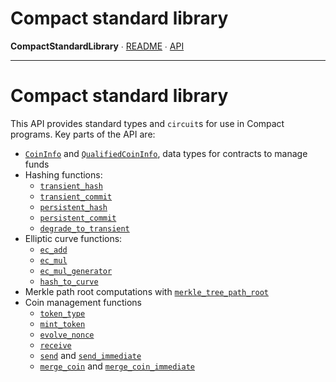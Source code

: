 # Compact standard library

**CompactStandardLibrary** ∙ [README](README.md) ∙ [API](exports.md)

***

# Compact standard library

This API provides standard types and `circuit`s for use in Compact programs.
Key parts of the API are:

- [`CoinInfo`](exports.md#coininfo) and
  [`QualifiedCoinInfo`](exports.md#qualifiedcoininfo), data types for contracts
  to manage funds
- Hashing functions:
  - [`transient_hash`](exports.md#transient_hash)
  - [`transient_commit`](exports.md#transient_commit)
  - [`persistent_hash`](exports.md#persistent_hash)
  - [`persistent_commit`](exports.md#persistent_commit)
  - [`degrade_to_transient`](exports.md#degrade_to_transient)
- Elliptic curve functions:
  - [`ec_add`](exports.md#ec_add)
  - [`ec_mul`](exports.md#ec_mul)
  - [`ec_mul_generator`](exports.md#ec_mul_generator)
  - [`hash_to_curve`](exports.md#hash_to_curve)
- Merkle path root computations with [`merkle_tree_path_root`](exports.md#merkle_tree_path_root)
- Coin management functions
  - [`token_type`](exports.md#token_type)
  - [`mint_token`](exports.md#mint_token)
  - [`evolve_nonce`](exports.md#evolve_nonce)
  - [`receive`](exports.md#receive)
  - [`send`](exports.md#send) and [`send_immediate`](exports.md#send_immediate)
  - [`merge_coin`](exports.md#merge_coin) and [`merge_coin_immediate`](exports.md#merge_coin_immediate)
